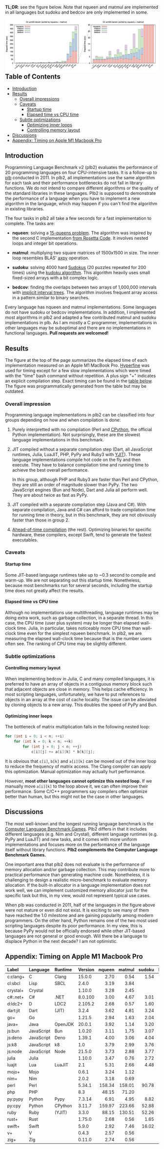 **TL;DR**: see the figure below. Note that nqueen and matmul are implemented in
all languages but sudoku and bedcov are only implemented in some.

<img align="left" src="analysis/rst-m1.png?68467b4"/>

## Table of Contents

- [Introduction](#intro)
- [Results](#result)
  - [Overall impressions](#overall)
  - [Caveats](#caveat)
    - [Startup time](#startup)
	- [Elapsed time vs CPU time](#cputime)
  - [Subtle optimizations](#opt)
	- [Optimizing inner loops](#matmul)
	- [Controlling memory layout](#memlayout)
- [Discussions](#conclusion)
- [Appendix: Timing on Apple M1 Macbook Pro](#table)

## <a name="intro"></a>Introduction

Programming Language Benchmark v2 (plb2) evaluates the performance of 20
programming languages on four CPU-intensive tasks. It is a follow-up to
[plb][plb] conducted in 2011. In plb2, all implementations use the same
algorithm for each task and their performance bottlenecks do not fall in
library functions. We do not intend to compare different algorithms or the
quality of the standard libraries in these languages. Plb2 is supposed to
demonstrate the performance of a language when you have to implement a new
algorithm in the language, which may happen if you can't find the algorithm in
existing libraries.

The four tasks in plb2 all take a few seconds for a fast implementation to
complete. The tasks are:

* **nqueen**: solving a [15-queens problem][8queen]. The algorithm was inspired
  by the second C implementation [from Rosetta Code][8qrc]. It involves nested
  loops and integer bit operations.

* **matmul**: multiplying two square matrices of 1500x1500 in size. The inner
  loop resembles BLAS' [axpy][axpy] operation.

* **sudoku**: solving 4000 hard [Sudokus][sudoku] (20 puzzles repeated for 200
  times) using the [kudoku algorithm][kudoku]. This algorithm heavily uses
  small fixed-sized arrays with a bit complex logic.

* **bedcov**: finding the overlaps between two arrays of 1,000,000 intervals
  with [implicit interval trees][iitree]. The algorithm involves frequent
  array access in a pattern similar to binary searches.

Every language has nqueen and matmul implementations. Some languages do not
have sudoku or bedcov implementations. In addition, I implemented most
algorithms in plb2 and adapted a few contributed matmul and sudoku
implementations in plb. As I am mostly a C programmer, implementations in other
languages may be suboptimal and there are no implementations in functional
languages. **Pull requests are welcomed!**

## <a name="result"></a>Results

The figure at the top of the page summarizes the elapsed time of each implementation
measured on an Apple M1 MacBook Pro. [Hyperfine][hyperfine] was used for timing
except for a few slow implementations which were timed with the "time" bash
command without repetition. A plus sign "+" indicates an explicit compilation
step. Exact timing can be found in the [table below](#table). The figure was
programmatically generated from the table but may be outdated.

### <a name="overall"></a>Overall impression

Programming language implementations in plb2 can be classified into four groups
depending on how and when compilation is done:

1. Purely interpretted with no compilation (Perl and [CPython][cpy], the
   official Python implementation). Not surprisingly, these are the slowest
   language implementations in this benchmark.

2. JIT compiled without a separate compilation step (Dart, all JavaScript
   runtimes, Julia, LuaJIT, PHP, PyPy and Ruby3 with [YJIT][yjit]). These
   language implementations compile hot code on the fly and then execute. They
   have to balance compilation time and running time to achieve the best
   overall performance.

   In this group, although PHP and Ruby3 are faster than Perl and CPython, they
   are still an order of magnitude slower than PyPy. The two JavaScript engines
   (Bun and Node), Dart and Julia all perform well. They are about twice as
   fast as PyPy.

3. JIT compiled with a separate compilation step (Java and C#). With separate
   compilation, Java and C# can afford to trade compilation time for running
   time in theory, but in this benchmark, they are not obviously faster than
   those in group 2.

4. [Ahead-of-time compilation][aot] (the rest). Optimizing binaries for
   specific hardware, these compilers, except Swift, tend to generate the
   fastest executables.

### <a name="caveat"></a>Caveats

#### <a name="startup"></a>Startup time

Some JIT-based language runtimes take up to ~0.3 second to compile and warm-up.
We are not separating out this startup time. Nonetheless, because most
benchmarks run for several seconds, including the startup time does not greatly
affect the results.

#### <a name="cputime"></a>Elapsed time vs CPU time

Although no implementations use multithreading, language runtimes may be doing
extra work, such as garbage collection, in a separate thread. In this case, the
CPU time (user plus system) may be longer than elapsed wall-clock time. Julia,
in particular, takes noticeably more CPU time than wall-clock time even for the
simplest nqueen benchmark. In plb2, we are measuring the elapsed wall-clock
time because that is the number users often see. The ranking of CPU time may be
slightly different.

### <a name="opt"></a>Subtle optimizations

#### <a name="memlayout"></a>Controlling memory layout

When implementing bedcov in Julia, C and many compiled languages, it is
preferred to have an array of objects in a contiguous memory block such that
adjacent objects are close in memory. This helps cache efficiency. In most
scripting languages, unfortunately, we have to put references to objects in an
array at the cost of cache locality. The issue can be alleviated by cloning
objects to a new array. This doubles the speed of PyPy and Bun.

#### <a name="matmul"></a>Optimizing inner loops

The bottleneck of matrix multiplication falls in the following nested loop:
```cpp
for (int i = 0; i < n; ++i)
    for (int k = 0; k < n; ++k)
        for (int j = 0; j < n; ++j)
            c[i][j] += a[i][k] * b[k][j];
```
It is obvious that `c[i]`, `b[k]` and `a[i][k]` can be moved out of the inner
loop to reduce the frequency of matrix access. The Clang compiler can apply
this optimization. Manual optimization may actually hurt performance.

However, **most other languages cannot optimize this nested loop.** If we
manually move `a[i][k]` to the loop above it, we can often improve their
performance. Some C/C++ programmers say compilers often optimize better than
human, but this might not be the case in other languages.

## <a name="conclusion"></a>Discussions

The most well-known and the longest running language benchmark is the [Computer
Language Benchmark Games][clbg]. Plb2 differs in that it includes different
languages (e.g. Nim and Crystal), different language runtimes (e.g. PyPy and
LuaJIT) and new tasks, and it comes with more uniform
implementations and focuses more on the performance of the language itself
without library functions. **Plb2 complements the Computer Language Benchmark
Games.**

One important area that plb2 does not evaluate is the performance of memory
allocation and/or garbage collection. This may contribute more to practical
performance than generating machine code. Nonetheless, it is challenging to
design a realistic micro-benchmark to evaluate memory allocation. If the
built-in allocator in a language implementation does not work well, we can
implement customized memory allocator just for the specific task but this, in
my view, would not represent typical use cases.

When plb was conducted in 2011, half of the languages in the figure above were
not mature or even did not exist. It is exciting to see many of them have
reached the 1.0 milestone and are gaining popularity among modern programmers.
On the other hand, Python remains one of the two most used scripting languages
despite its poor performance. In my view, this is because PyPy would not be
officially endorsed while other JIT-based languages are not general or good
enough. Will there be a language to displace Python in the next decade? I am
not optimistic.

## <a name="table"></a>Appendix: Timing on Apple M1 Macbook Pro

|Label    |Language  |Runtime|Version| nqueen | matmul | sudoku | bedcov |
|:--------|:---------|:------|:------|-------:|-------:|-------:|-------:|
|c:clang+ |C         |Clang  |15.0.0 | 2.70   | 0.54   | 1.54   | 0.84   |
|cl:sbcl  |Lisp      |SBCL   |2.4.0  | 3.19   | 3.84   |        |        |
|crystal+ |Crystal   |       |1.10.0 | 3.28   | 2.45   |        | 0.87   |
|c#:.net+ |C#        |.NET   |8.0.100| 3.00   | 4.67   | 3.01   |        |
|d:ldc2+  |D         |LDC2   |2.105.2| 2.68   | 0.57   | 1.60   |        |
|dart:jit |Dart      |(JIT)  |3.2.4  | 3.62   | 4.81   | 3.24   |        |
|go+      |Go        |       |1.21.5 | 2.94   | 1.63   | 2.04   |        |
|java+    |Java      |OpenJDK|20.0.1 | 3.92   | 1.14   | 3.20   |        |
|js:bun   |JavaScript|Bun    |1.0.20 | 3.11   | 1.75   | 3.07   | 2.83   |
|js:deno  |JavaScript|Deno   |1.39.1 | 4.00   | 3.06   | 4.04   | 3.87   |
|js:k8    |JavaScript|k8     |1.0    | 3.79   | 2.99   | 3.76   | 4.02   |
|js:node  |JavaScript|Node   |21.5.0 | 3.73   | 2.88   | 3.77   | 3.83   |
|julia    |Julia     |       |1.10.0 | 3.47   | 0.76   | 2.72   | 2.47   |
|luajit   |Lua       |LuaJIT |2.1    | 5.31   | 2.66   | 4.48   | 10.59  |
|mojo+    |Mojo      |       |0.6.1  | 3.24   | 1.12   |        |        |
|nim+     |Nim       |       |2.0.2  | 3.18   | 0.69   |        | 1.18   |
|perl     |Perl      |       |5.34.1 | 158.34 | 158.01 | 90.78  |        |
|php      |PHP       |       |8.3    | 48.15  | 71.20  |        |        |
|py:pypy  |Python    |Pypy   |7.3.14 | 6.91   | 4.95   | 8.82   | 6.27   |
|py:cpy   |Python    |CPython|3.11.7 | 159.97 | 223.66 | 52.88  | 42.84  |
|ruby     |Ruby      |(YJIT) |3.3.0  | 88.15  | 130.51 | 52.26  |        |
|rust+    |Rust      |       |1.75.0 | 2.68   | 0.56   | 1.65   |        |
|swift+   |Swift     |       |5.9.0  | 2.92   | 7.46   | 16.02  |        |
|v+       |V         |       |0.4.3  | 2.57   | 0.56   |        |        |
|zig+     |Zig       |       |0.11.0 | 2.74   | 0.56   |        |        |

[plb]: https://github.com/attractivechaos/plb
[8queen]: https://en.wikipedia.org/wiki/Eight_queens_puzzle
[8qrc]: https://rosettacode.org/wiki/N-queens_problem#C
[sudoku]: https://en.wikipedia.org/wiki/Sudoku
[kudoku]: https://attractivechaos.github.io/plb/kudoku.html
[iitree]: https://academic.oup.com/bioinformatics/article/37/9/1315/5910546
[hyperfine]: https://github.com/sharkdp/hyperfine
[cpy]: https://en.wikipedia.org/wiki/CPython
[pypy]: https://www.pypy.org
[bun]: https://bun.sh
[luablog]: https://attractivechaos.wordpress.com/2011/01/23/amazed-by-luajit/
[yjit]: https://github.com/ruby/ruby/blob/master/doc/yjit/yjit.md
[aot]: https://en.wikipedia.org/wiki/Ahead-of-time_compilation
[clbg]: https://benchmarksgame-team.pages.debian.net/benchmarksgame/index.html
[axpy]: https://en.wikipedia.org/wiki/Basic_Linear_Algebra_Subprograms#Level_1
